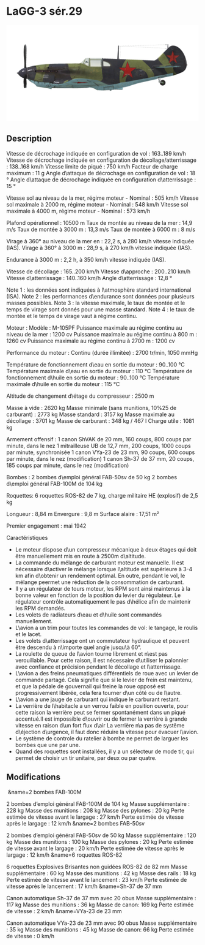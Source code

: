 # LaGG-3 sér.29

![lagg3s29](../images/lagg3s29.png)

## Description

Vitesse de décrochage indiquée en configuration de vol : 163..189 km/h
Vitesse de décrochage indiquée en configuration de décollage/atterrissage : 138..168 km/h
Vitesse limite de piqué : 750 km/h
Facteur de charge maximum : 11 g
Angle d\attaque de décrochage en configuration de vol : 18 °
Angle d\attaque de décrochage indiquée en configuration d\atterrissage : 15 °

Vitesse sol au niveau de la mer, régime moteur - Nominal : 505 km/h
Vitesse sol maximale à 2000 m, régime moteur - Nominal : 548 km/h
Vitesse sol maximale à 4000 m, régime moteur - Nominal : 573 km/h

Plafond opérationnel : 10500 m
Taux de montée au niveau de la mer : 14,9 m/s
Taux de montée à 3000 m : 13,3 m/s
Taux de montée à 6000 m : 8 m/s

Virage à 360° au niveau de la mer en : 22,2 s, à 280 km/h vitesse indiquée (IAS).
Virage à 360° à 3000 m : 28,9 s, à 270 km/h vitesse indiquée (IAS).

Endurance à 3000 m : 2,2 h, à 350 km/h vitesse indiquée (IAS).

Vitesse de décollage : 165..200 km/h
Vitesse d\approche : 200..210 km/h
Vitesse d\atterrissage : 140..160 km/h
Angle d\atterrissage : 12,8 °

Note 1 : les données sont indiquées à l\atmosphère standard international (ISA).
Note 2 : les performances d\endurance sont données pour plusieurs masses possibles.
Note 3 : la vitesse maximale, le taux de montée et le temps de virage sont donnés pour une masse standard.
Note 4 : le taux de montée et le temps de virage vaut à régime continu.

Moteur :
Modèle : M-105PF
Puissance maximale au régime continu au niveau de la mer : 1200 cv
Puissance maximale au régime continu à 800 m : 1260 cv
Puissance maximale au régime continu à 2700 m : 1200 cv

Performance du moteur :
Continu (durée illimitée) : 2700 tr/min, 1050 mmHg

Température de fonctionnement d\eau en sortie du moteur : 90..100 °C
Température maximale d\eau en sortie du moteur : 110 °C
Température de fonctionnement d\huile en sortie du moteur : 90..100 °C
Température maximale d\huile en sortie du moteur : 115 °C

Altitude de changement d\étage du compresseur : 2500 m

Masse à vide : 2620 kg
Masse minimale (sans munitions, 10%25 de carburant) : 2773 kg
Masse standard : 3157 kg
Masse maximale au décollage : 3701 kg
Masse de carburant : 348 kg / 467 l
Charge utile : 1081 kg

Armement offensif :
1 canon ShVAK de 20 mm, 160 coups, 800 coups par minute, dans le nez
1 mitrailleuse UB de 12,7 mm, 200 coups, 1000 coups par minute, synchronisée
1 canon VYa-23 de 23 mm, 90 coups, 600 coups par minute, dans le nez (modification)
1 canon Sh-37 de 37 mm, 20 coups, 185 coups par minute, dans le nez (modification)

Bombes :
2 bombes d\emploi général FAB-50sv de 50 kg
2 bombes d\emploi général FAB-100M de 104 kg

Roquettes:
6 roquettes ROS-82 de 7 kg, charge militaire HE (explosif) de 2,5 kg

Longueur : 8,84 m
Envergure : 9,8 m
Surface alaire : 17,51 m²

Premier engagement : mai 1942

Caractéristiques
- Le moteur dispose d\un compresseur mécanique à deux étages qui doit être manuellement mis en route à 2500m d\altitude.
- La commande du mélange de carburant moteur est manuelle. Il est nécessaire d\activer le mélange lorsque l\altitude est supérieure à 3-4 km afin d\obtenir un rendement optimal. En outre, pendant le vol, le mélange peermet une réduction de la consommation de carburant.
- Il y a un régulateur de tours moteur, les RPM sont ainsi maintenus à la bonne valeur en fonction de la position du levier du régulateur. Le régulateur contrôle automatiquement le pas d\hélice afin de maintenir les RPM demandés.
- Les volets de radiateurs d\eau et d\huile sont commandés manuellement.
- L\avion a un trim pour toutes les commandes de vol: le tangage, le roulis et le lacet.
- Les volets d\atterrissage ont un commutateur hydraulique et peuvent être descendu à n\importe quel angle jusqu\\à 60°.
- La roulette de queue de l\avion tourne librement et n\est pas verouillable. Pour cette raison, il est nécessaire d\utiliser le palonnier avec confiance et précision pendant le décollage et l\atterrissage.
- L\avion a des freins pneumatiques différentiels de roue avec un levier de commande partagé. Cela signifie que si le levier de frein est maintenu, et que la pédale de gouvernail qui freine la roue opposé est progressivement libérée, cela fera tourner d\un côté ou de l\autre.
- L\avion a une jauge de carburant qui indique le carburant restant.
- La verrière de l\habitacle a un verrou faible en position ouverte, pour cette raison la verrière peut se fermer spontanément dans un piqué accentué.Il est impossible d\ouvrir ou de fermer la verrière à grande vitesse en raison d\un fort flux d\air La verrière n\a pas de systême d\éjection d\urgence, il faut donc réduire la vitesse pour évacuer l\avion.
- Le système de controle du ratelier à bombe ne permet de larguer les bombes que une par une.
- Quand des roquettes sont installées, il y a un sélecteur de mode tir, qui permet de choisir un tir unitaire, par deux ou par quatre.

## Modifications
﻿
&name=2 bombes FAB-100M

2 bombes d’emploi général FAB-100M de 104 kg
Masse supplémentaire : 228 kg
Masse des munitions : 208 kg
Masse des pylones : 20 kg
Perte estimée de vitesse avant le largage : 27 km/h
Perte estimée de vitesse après le largage : 12 km/h﻿
&name=2 bombes FAB-50sv

2 bombes d’emploi général FAB-50sv de 50 kg
Masse supplémentaire : 120 kg
Masse des munitions : 100 kg
Masse des pylones : 20 kg
Perte estimée de vitesse avant le largage : 20 km/h
Perte estimée de vitesse après le largage : 12 km/h﻿
&name=6 roquettes ROS-82 

6 roquettes Explosives Brisantes non guidées ROS-82 de 82 mm
Masse supplémentaire : 60 kg
Masse des munitions : 42 kg
Masse des rails : 18 kg
Perte estimée de vitesse avant le lancement : 23 km/h
Perte estimée de vitesse après le lancement : 17 km/h﻿
&name=Sh-37 de 37 mm

Canon automatique Sh-37 de 37 mm avec 20 obus
Masse supplémentaire : 117 kg
Masse des munitions : 36 kg
Masse de canon: 169 kg
Perte estimée de vitesse : 2 km/h﻿
&name=VYa-23 de 23 mm

Canon automatique VYa-23 de 23 mm avec 90 obus
Masse supplémentaire : 35 kg
Masse des munitions : 45 kg
Masse de canon: 66 kg
Perte estimée de vitesse : 0 km/h